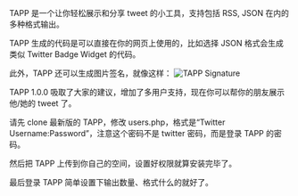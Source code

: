 TAPP 是一个让你轻松展示和分享 tweet 的小工具，支持包括 RSS, JSON 在内的多种格式输出。 

TAPP 生成的代码是可以直接在你的网页上使用的，比如选择 JSON 格式会生成类似 Twitter Badge Widget 的代码。 

此外，TAPP 还可以生成图片签名，就像这样： 
![TAPP Signature](http://www.zdxia.com/labs/tapp/users/disinfeqt/show.png)

TAPP 1.0.0 吸取了大家的建议，增加了多用户支持，现在你可以帮你的朋友展示他/她的 tweet 了。 

请先 clone 最新版的 TAPP，修改 users.php，格式是“Twitter Username:Password”，注意这个密码不是 twitter 密码，而是登录 TAPP 的密码。 

然后把 TAPP 上传到你自己的空间，设置好权限就算安装完毕了。 

最后登录 TAPP 简单设置下输出数量、格式什么的就好了。